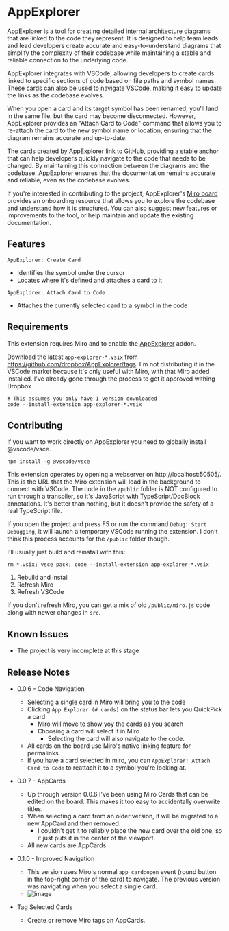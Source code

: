 # AppExplorer

AppExplorer is a tool for creating detailed internal architecture diagrams that
are linked to the code they represent. It is designed to help team leads and
lead developers create accurate and easy-to-understand diagrams that simplify
the complexity of their codebase while maintaining a stable and reliable
connection to the underlying code.

AppExplorer integrates with VSCode, allowing developers to create cards linked
to specific sections of code based on file paths and symbol names. These cards
can also be used to navigate VSCode, making it easy to update the links as the
codebase evolves.

When you open a card and its target symbol has been renamed, you'll land in the
same file, but the card may become disconnected. However, AppExplorer provides
an "Attach Card to Code" command that allows you to re-attach the card to the
new symbol name or location, ensuring that the diagram remains accurate and
up-to-date.

The cards created by AppExplorer link to GitHub, providing a stable anchor that
can help developers quickly navigate to the code that needs to be changed. By
maintaining this connection between the diagrams and the codebase, AppExplorer
ensures that the documentation remains accurate and reliable, even as the
codebase evolves.

If you're interested in contributing to the project, AppExplorer's [Miro
board](https://miro.com/app/board/uXjVNTOBp4s=/?share_link_id=328885199773)
provides an onboarding resource that allows you to explore the codebase and
understand how it is structured. You can also suggest new features or
improvements to the tool, or help maintain and update the existing
documentation.

## Features

`AppExplorer: Create Card`

- Identifies the symbol under the cursor
- Locates where it's defined and attaches a card to it

`AppExplorer: Attach Card to Code`

- Attaches the currently selected card to a symbol in the code

## Requirements

This extension requires Miro and to enable the [AppExplorer](https://miro.com/oauth/authorize/?response_type=code&client_id=3458764531189693223&redirect_uri=%2Fconfirm-app-install%2F) addon.

Download the latest `app-explorer-*.vsix` from
https://github.com/dropbox/AppExplorer/tags. I'm not distributing it in the
VSCode market because it's only useful with Miro, with that Miro added
installed. I've already gone through the process to get it approved withing
Dropbox

```
# This assumes you only have 1 version downloaded
code --install-extension app-explorer-*.vsix
```

## Contributing

If you want to work directly on AppExplorer you need to globally install
@vscode/vsce.

```
npm install -g @vscode/vsce
```

This extension operates by opening a webserver on http://localhost:50505/. This
is the URL that the Miro extension will load in the background to connect with
VSCode. The code in the `/public` folder is NOT configured to run through a
transpiler, so it's JavaScript with TypeScript/DocBlock annotations. It's better
than nothing, but it doesn't provide the safety of a real TypeScript file.

If you open the project and press F5 or run the command `Debug: Start Debugging`, it will launch a temporary VSCode running the extension. I don't think this process accounts for the `/public` folder though.

I'll usually just build and reinstall with this:

```
rm *.vsix; vsce pack; code --install-extension app-explorer-*.vsix
```

1. Rebuild and install
2. Refresh Miro
3. Refresh VSCode

If you don't refresh Miro, you can get a mix of old `/public/miro.js` code along
with newer changes in `src`.

## Known Issues

- The project is very incomplete at this stage

## Release Notes

- 0.0.6 - Code Navigation
  - Selecting a single card in Miro will bring you to the code
  - Clicking `App Explorer (# cards)` on the status bar lets you QuickPick a card
    - Miro will move to show yoy the cards as you search
    - Choosing a card will select it in Miro
      - Selecting the card will also navigate to the code.
  - All cards on the board use Miro's native linking feature for permalinks.
  - If you have a card selected in miro, you can `AppExplorer: Attach Card to Code` to reattach it to a symbol you're looking at.
- 0.0.7 - AppCards
  - Up through version 0.0.6 I've been using Miro Cards that can be edited on the board. This makes it too easy to accidentally overwrite titles.
  - When selecting a card from an older version, it will be migrated to a new AppCard and then removed.
    - I couldn't get it to reliably place the new card over the old one, so it just puts it in the center of the viewport.
  - All new cards are AppCards
- 0.1.0 - Improved Navigation

  - This version uses Miro's normal `app_card:open` event (round button in the
    top-right corner of the card) to navigate. The previous version was navigating
    when you select a single card.
  - ![image](https://github.com/dropbox/AppExplorer/assets/324999/217b86f3-c026-4567-adf9-4b0b5d84b52a)

- Tag Selected Cards
  - Create or remove Miro tags on AppCards.
